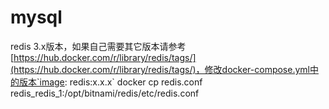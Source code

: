 # mysql

redis 3.x版本，如果自己需要其它版本请参考[https://hub.docker.com/r/library/redis/tags/](https://hub.docker.com/r/library/redis/tags/)，修改docker-compose.yml中的版本`image: redis:x.x.x`
docker cp redis.conf  redis_redis_1:/opt/bitnami/redis/etc/redis.conf
